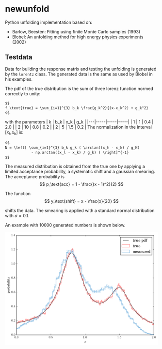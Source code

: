 # newunfold

Python unfolding implementation based on:
- Barlow, Beesten: Fitting using finite Monte Carlo samples (1993)
- Blobel: An unfolding method for high energy physics experiments (2002)


## Testdata

Data for building the response matrix and testing the unfolding is generated by the `lorentz` class. The generated data is the same as used by Blobel in his examples.

The pdf of the true distribution is the sum of three lorenz function normed correctly to unity:

	$$
	f_\text{true} = \sum_{i=1}^{3} b_k \frac{g_k^2}{(x-x_k^2) + g_k^2}
	$$

with the parameters
		| k | b_k | x_k | g_k |
		|---|-----|-----|-----|
		| 1 |  1  | 0.4 | 2.0 |
		| 2 | 10  | 0.8 | 0.2 |
		| 2 |  5  | 1.5 | 0.2 |
The normalization in the interval $[x_l, x_h]$ is:

	$$
	N = \left[ \sum_{i=1}^{3} b_k g_k ( \arctan((x_h - x_k) / g_K)
				- np.arctan((x_l - x_k) / g_k) ) \right]^{-1}
	$$

The measured distribution is obtained from the true one by applying a limited acceptance probability, a systematic shift and a gaussian smearing. The acceptance probability is
	$$
	p_\text{acc} = 1 - \frac{(x - 1)^2}{2}
	$$

The function
	$$
	y_\text{shift} = x - \frac{x}{20}
	$$

shifts the data. The smearing is applied with a standard normal distribution with $\sigma=0.1$.

An example with 10000 generated numbers is shown below.

![true and measured data](https://raw.githubusercontent.com/mennthor/newunfold/master/res/testdata.png "true and measured data")